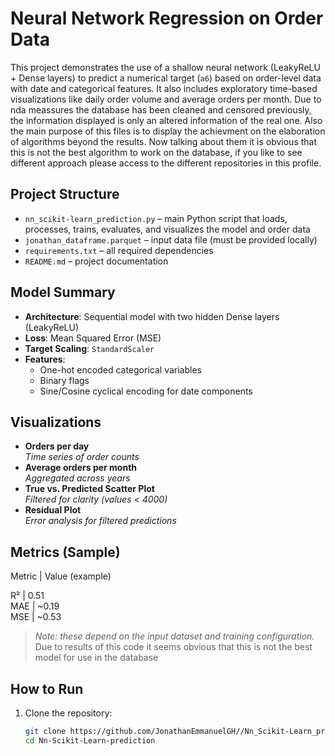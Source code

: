 # Neural Network Regression on Order Data

This project demonstrates the use of a shallow neural network (LeakyReLU + Dense layers) to predict a numerical target (`a6`) based on order-level data with date and categorical features. It also includes exploratory time-based visualizations like daily order volume and average orders per month.
Due to nda meassures the database has been cleaned and censored previously, the information displayed is only an altered information of the real one.
Also the main purpose of this files is to display the achievment on the elaboration of algorithms beyond the results. Now talking about them it is obvious that this is not the best algorithm to work on the database, if you like to see different approach please access to the different repositories in this profile.


## Project Structure

- `nn_scikit-learn_prediction.py` – main Python script that loads, processes, trains, evaluates, and visualizes the model and order data
- `jonathan_dataframe.parquet` – input data file (must be provided locally)
- `requirements.txt` – all required dependencies
- `README.md` – project documentation


## Model Summary

- **Architecture**: Sequential model with two hidden Dense layers (LeakyReLU)
- **Loss**: Mean Squared Error (MSE)
- **Target Scaling**: `StandardScaler`
- **Features**:
  - One-hot encoded categorical variables
  - Binary flags
  - Sine/Cosine cyclical encoding for date components


## Visualizations

- **Orders per day**  
  _Time series of order counts_
- **Average orders per month**  
  _Aggregated across years_
- **True vs. Predicted Scatter Plot**  
  _Filtered for clarity (values < 4000)_
- **Residual Plot**  
  _Error analysis for filtered predictions_


## Metrics (Sample)

Metric | Value (example) 

R²     | 0.51            
MAE    | ~0.19           
MSE    | ~0.53           

> _Note: these depend on the input dataset and training configuration._
> Due to results of this code it seems obvious that this is not the best model for use in the database


## How to Run

1. Clone the repository:
   ```bash
   git clone https://github.com/JonathanEmmanuelGH//Nn_Scikit-Learn_prediction.git
   cd Nn-Scikit-Learn-prediction
